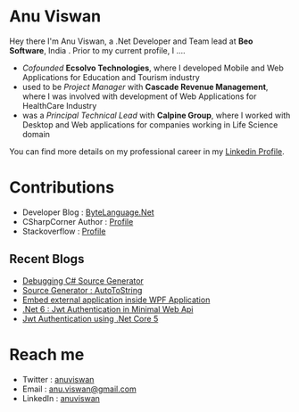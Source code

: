 # Anu Viswan

Hey there I'm Anu Viswan, a .Net Developer and Team lead at **Beo Software**, India .  Prior to my current profile, I ....

* _Cofounded_ **Ecsolvo Technologies**, where I developed Mobile and Web Applications for Education and Tourism industry
* used to be _Project Manager_ with **Cascade Revenue Management**, where I was involved with development of Web Applications for HealthCare Industry
* was a _Principal Technical Lead_ with **Calpine Group**, where I worked with Desktop and Web applications for companies working in Life Science domain

You can find more details on my professional career in my [Linkedin Profile](https://www.linkedin.com/in/anuviswan/). 

# Contributions
* Developer Blog : [ByteLanguage.Net](http://www.bytelanguage.net)
* CSharpCorner Author : [Profile](https://www.c-sharpcorner.com/members/anu.viswan)
* Stackoverflow : [Profile](https://stackoverflow.com/users/7299782/anu-viswan)

## Recent Blogs
<!-- BLOGPOSTS:START -->
- [Debugging C# Source Generator](https://bytelanguage.net/2021/08/15/debugging-c-source-generator/)
- [Source Generator : AutoToString](https://bytelanguage.net/2021/08/13/source-generator-autotostring/)
- [Embed external application inside WPF Application](https://bytelanguage.net/2021/08/06/embed-external-application-inside-wpf-application/)
- [.Net 6 : Jwt Authentication in Minimal Web Api](https://bytelanguage.net/2021/07/30/net-6-jwt-authentication-in-minimal-web-api/)
- [Jwt Authentication using .Net Core 5](https://bytelanguage.net/2021/07/28/jwt-authentication-using-net-core-5/)
<!-- BLOGPOSTS:END -->

# Reach me
* Twitter : [anuviswan](https://twitter.com/anuviswan)
* Email : anu.viswan@gmail.com
* LinkedIn : [anuviswan](https://www.linkedin.com/in/anuviswan/)


